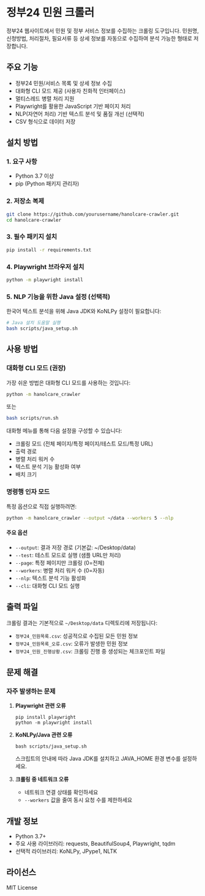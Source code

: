 # 정부24 민원 크롤러

정부24 웹사이트에서 민원 및 정부 서비스 정보를 수집하는 크롤링 도구입니다. 민원명, 신청방법, 처리절차, 필요서류 등 상세 정보를 자동으로 수집하여 분석 가능한 형태로 저장합니다.

## 주요 기능

- 정부24 민원/서비스 목록 및 상세 정보 수집
- 대화형 CLI 모드 제공 (사용자 친화적 인터페이스)
- 멀티스레드 병렬 처리 지원
- Playwright를 활용한 JavaScript 기반 페이지 처리
- NLP(자연어 처리) 기반 텍스트 분석 및 품질 개선 (선택적)
- CSV 형식으로 데이터 저장

## 설치 방법

### 1. 요구 사항

- Python 3.7 이상
- pip (Python 패키지 관리자)

### 2. 저장소 복제

```bash
git clone https://github.com/yourusername/hanolcare-crawler.git
cd hanolcare-crawler
```

### 3. 필수 패키지 설치

```bash
pip install -r requirements.txt
```

### 4. Playwright 브라우저 설치

```bash
python -m playwright install
```

### 5. NLP 기능을 위한 Java 설정 (선택적)

한국어 텍스트 분석을 위해 Java JDK와 KoNLPy 설정이 필요합니다:

```bash
# Java 설치 도움말 실행
bash scripts/java_setup.sh
```

## 사용 방법

### 대화형 CLI 모드 (권장)

가장 쉬운 방법은 대화형 CLI 모드를 사용하는 것입니다:

```bash
python -m hanolcare_crawler
```

또는

```bash
bash scripts/run.sh
```

대화형 메뉴를 통해 다음 설정을 구성할 수 있습니다:
- 크롤링 모드 (전체 페이지/특정 페이지/테스트 모드/특정 URL)
- 출력 경로
- 병렬 처리 워커 수
- 텍스트 분석 기능 활성화 여부
- 배치 크기

### 명령행 인자 모드

특정 옵션으로 직접 실행하려면:

```bash
python -m hanolcare_crawler --output ~/data --workers 5 --nlp
```

#### 주요 옵션

- `--output`: 결과 저장 경로 (기본값: ~/Desktop/data)
- `--test`: 테스트 모드로 실행 (샘플 URL만 처리)
- `--page`: 특정 페이지만 크롤링 (0=전체)
- `--workers`: 병렬 처리 워커 수 (0=자동)
- `--nlp`: 텍스트 분석 기능 활성화
- `--cli`: 대화형 CLI 모드 실행

## 출력 파일

크롤링 결과는 기본적으로 `~/Desktop/data` 디렉토리에 저장됩니다:

- `정부24_민원목록.csv`: 성공적으로 수집된 모든 민원 정보
- `정부24_민원목록_오류.csv`: 오류가 발생한 민원 정보
- `정부24_민원_진행상황.csv`: 크롤링 진행 중 생성되는 체크포인트 파일

## 문제 해결

### 자주 발생하는 문제

1. **Playwright 관련 오류**
   ```
   pip install playwright
   python -m playwright install
   ```

2. **KoNLPy/Java 관련 오류**
   ```
   bash scripts/java_setup.sh
   ```
   스크립트의 안내에 따라 Java JDK를 설치하고 JAVA_HOME 환경 변수를 설정하세요.

3. **크롤링 중 네트워크 오류**
   - 네트워크 연결 상태를 확인하세요
   - `--workers` 값을 줄여 동시 요청 수를 제한하세요

## 개발 정보

- Python 3.7+
- 주요 사용 라이브러리: requests, BeautifulSoup4, Playwright, tqdm
- 선택적 라이브러리: KoNLPy, JPype1, NLTK

## 라이선스

MIT License